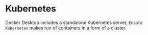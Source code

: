 # Kubernetes

Docker Desktop includes a standalone Kubernetes server, `Enable Kubernetes` makes run of containers in a form of a cluster.
